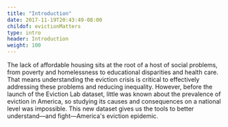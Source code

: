```yaml
---
title: "Introduction"
date: 2017-11-19T20:43:49-08:00
childof: evictionMatters
type: intro
header: Introduction
weight: 100
---
```

The lack of affordable housing sits at the root of a host of social problems, from poverty and homelessness to educational disparities and health care. That means understanding the eviction crisis is critical to effectively addressing these problems and reducing inequality.  However, before the launch of the Eviction Lab dataset, little was known about the prevalence of eviction in America, so studying its causes and consequences on a national level was impossible. This new dataset gives us the tools to better understand—and fight—America's eviction epidemic.    

